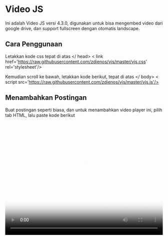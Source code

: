 # Video JS
Ini adalah Video JS versi 4.3.0, digunakan untuk bisa mengembed video dari google drive, dan support fullscreen dengan otomatis landscape.

## Cara Penggunaan
Letakkan kode css tepat di atas </ head>
< link href='https://raw.githubusercontent.com/zdienos/vjs/master/vjs.css' rel='stylesheet'/>

Kemudian scroll ke bawah, letakkan kode berikut, tepat di atas </ body>
< script src='https://raw.githubusercontent.com/zdienos/vjs/master/vjs.js'/> 

## Menambahkan Postingan
Buat postingan seperti biasa, dan untuk menambahkan video player ini, pilih tab HTML, lalu paste kode berikut

<video 
  class="video-js vjs-default-skin vjs-controls-enabled vjs-big-play-centered" 
  controls controlsList="nodownload" data-setup="{}" height="360px" id="my-video" 
  poster="https://4.bp.blogspot.com/-HAvDFg3H4yU/XFPsDDHpt8I/AAAAAAAAFK0/-BUPmIXuHbUeawSH8WQiGMX_4-NvQ_4awCLcBGAs/s1600/cara-cepat-mengatasi-lupa-password-modem-mifi-andromax-m3z.jpg" preload="auto" width="100%">
  <source src="https://drive.google.com/uc?export=download&amp;id=0ByRKUvozGhwnVEkyelE4bGNXdUU" type="video/mp4"></source>
</video>








